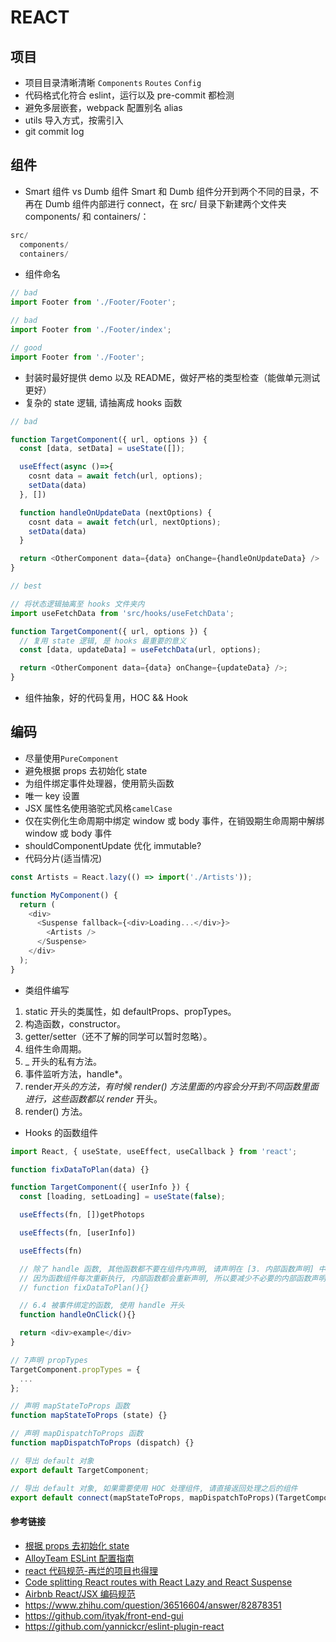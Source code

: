 # REACT

## 项目

- 项目目录清晰清晰 `Components` `Routes` `Config`
- 代码格式化符合 eslint，运行以及 pre-commit 都检测
- 避免多层嵌套，webpack 配置别名 alias
- utils 导入方式，按需引入
- git commit log

## 组件

- Smart 组件 vs Dumb 组件
  Smart 和 Dumb 组件分开到两个不同的目录，不再在 Dumb 组件内部进行 connect，在 src/ 目录下新建两个文件夹 components/ 和 containers/：

```js
src/
  components/
  containers/
```

- 组件命名

```js
// bad
import Footer from './Footer/Footer';

// bad
import Footer from './Footer/index';

// good
import Footer from './Footer';
```

- 封装时最好提供 demo 以及 README，做好严格的类型检查（能做单元测试更好）
- 复杂的 state 逻辑, 请抽离成 hooks 函数

```js
// bad

function TargetComponent({ url, options }) {
  const [data, setData] = useState([]);

  useEffect(async ()=>{
    cosnt data = await fetch(url, options);
    setData(data)
  }, [])

  function handleOnUpdateData (nextOptions) {
    cosnt data = await fetch(url, nextOptions);
    setData(data)
  }

  return <OtherComponent data={data} onChange={handleOnUpdateData} />
}
```

```js
// best

// 将状态逻辑抽离至 hooks 文件夹内
import useFetchData from 'src/hooks/useFetchData';

function TargetComponent({ url, options }) {
  // 复用 state 逻辑, 是 hooks 最重要的意义
  const [data, updateData] = useFetchData(url, options);

  return <OtherComponent data={data} onChange={updateData} />;
}
```

- 组件抽象，好的代码复用，HOC && Hook

## 编码

- 尽量使用`PureComponent`
- 避免根据 props 去初始化 state
- 为组件绑定事件处理器，使用箭头函数
- 唯一 key 设置
- JSX 属性名使用骆驼式风格`camelCase`
- 仅在实例化生命周期中绑定 window 或 body 事件，在销毁期生命周期中解绑 window 或 body 事件
- shouldComponentUpdate 优化 immutable?
- 代码分片(适当情况)

```js
const Artists = React.lazy(() => import('./Artists'));

function MyComponent() {
  return (
    <div>
      <Suspense fallback={<div>Loading...</div>}>
        <Artists />
      </Suspense>
    </div>
  );
}
```

- 类组件编写

1. static 开头的类属性，如 defaultProps、propTypes。
2. 构造函数，constructor。
3. getter/setter（还不了解的同学可以暂时忽略）。
4. 组件生命周期。
5. \_ 开头的私有方法。
6. 事件监听方法，handle\*。
7. render*开头的方法，有时候 render() 方法里面的内容会分开到不同函数里面进行，这些函数都以 render* 开头。
8. render() 方法。

- Hooks 的函数组件

```js
import React, { useState, useEffect, useCallback } from 'react';

function fixDataToPlan(data) {}

function TargetComponent({ userInfo }) {
  const [loading, setLoading] = useState(false);

  useEffects(fn, [])getPhotops

  useEffects(fn, [userInfo])

  useEffects(fn)

  // 除了 handle 函数, 其他函数都不要在组件内声明, 请声明在 [3. 内部函数声明] 中
  // 因为函数组件每次重新执行, 内部函数都会重新声明, 所以要减少不必要的内部函数声明
  // function fixDataToPlan(){}

  // 6.4 被事件绑定的函数, 使用 handle 开头
  function handleOnClick(){}

  return <div>example</div>
}

// 7声明 propTypes
TargetComponent.propTypes = {
  ...
};

// 声明 mapStateToProps 函数
function mapStateToProps (state) {}

// 声明 mapDispatchToProps 函数
function mapDispatchToProps (dispatch) {}

// 导出 default 对象
export default TargetComponent;

// 导出 default 对象, 如果需要使用 HOC 处理组件, 请直接返回处理之后的组件
export default connect(mapStateToProps, mapDispatchToProps)(TargetComponent);
```

#### 参考链接

- [根据 props 去初始化 state](https://hateonion.me/books/react-bits-cn/anti-patterns/01.props-in-initial-state.html)
- [AlloyTeam ESLint 配置指南](http://www.alloyteam.com/2017/08/13065/)
- [react 代码规范-再烂的项目也得理](https://zhuanlan.zhihu.com/p/35611054)
- [Code splitting React routes with React Lazy and React Suspense](https://linguinecode.com/post/code-splitting-react-router-with-react-lazy-and-react-suspense)
- [Airbnb React/JSX 编码规范](https://github.com/JasonBoy/javascript/tree/master/react)
- https://www.zhihu.com/question/36516604/answer/82878351
- https://github.com/ityak/front-end-gui
- https://github.com/yannickcr/eslint-plugin-react
